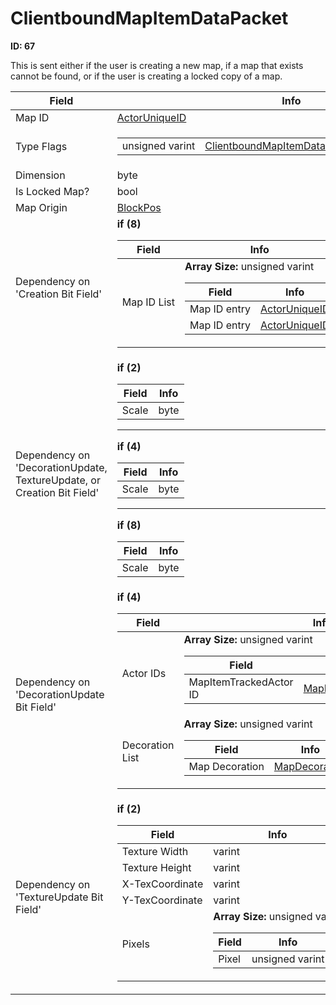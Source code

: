 # ClientboundMapItemDataPacket

__ID: 67__

This is sent either if the user is creating a new map, if a map that exists cannot be found, or if the user is creating a locked copy of a map.

<table><thead><tr><th>Field</th><th>Info</th></tr></thead><tbody>
<tr><td>Map ID</td><td><a href="../types/ActorUniqueID.md">ActorUniqueID</a></td></tr>
<tr><td>Type Flags</td><td><table><tbody><tr><td>unsigned varint</td><td><a href="../enums/ClientboundMapItemDataPacket_Type.md">ClientboundMapItemDataPacket::Type</a></td></tr></tbody></table></td></tr>
<tr><td>Dimension</td><td>byte</td></tr>
<tr><td>Is Locked Map?</td><td>bool</td></tr>
<tr><td>Map Origin</td><td><a href="../types/BlockPos.md">BlockPos</a></td></tr>
<tr><td>Dependency on 'Creation Bit Field'</td><td><b>if (8)</b><br>
  <table><thead><tr><th>Field</th><th>Info</th></tr></thead><tbody>
  <tr><td>Map ID List</td><td><b>Array Size:</b> unsigned varint
    <table><thead><tr><th>Field</th><th>Info</th></tr></thead><tbody>
    <tr><td>Map ID entry</td><td><a href="../types/ActorUniqueID.md">ActorUniqueID</a></td></tr>
    <tr><td>Map ID entry</td><td><a href="../types/ActorUniqueID.md">ActorUniqueID</a></td></tr>
    </tbody></table></td></tr>
  </tbody></table></td></tr>
<tr><td>Dependency on 'DecorationUpdate, TextureUpdate, or Creation Bit Field'</td><td><b>if (2)</b><br>
  <table><thead><tr><th>Field</th><th>Info</th></tr></thead><tbody>
  <tr><td>Scale</td><td>byte</td></tr>
  </tbody></table><hr>
  <b>if (4)</b><br>
  <table><thead><tr><th>Field</th><th>Info</th></tr></thead><tbody>
  <tr><td>Scale</td><td>byte</td></tr>
  </tbody></table><hr>
  <b>if (8)</b><br>
  <table><thead><tr><th>Field</th><th>Info</th></tr></thead><tbody>
  <tr><td>Scale</td><td>byte</td></tr>
  </tbody></table></td></tr>
<tr><td>Dependency on 'DecorationUpdate Bit Field'</td><td><b>if (4)</b><br>
  <table><thead><tr><th>Field</th><th>Info</th></tr></thead><tbody>
  <tr><td>Actor IDs</td><td><b>Array Size:</b> unsigned varint
    <table><thead><tr><th>Field</th><th>Info</th></tr></thead><tbody>
    <tr><td>MapItemTrackedActor ID</td><td><a href="../types/MapItemTrackedActor_UniqueId.md">MapItemTrackedActor::UniqueId</a></td></tr>
    </tbody></table></td></tr>
  <tr><td>Decoration List</td><td><b>Array Size:</b> unsigned varint
    <table><thead><tr><th>Field</th><th>Info</th></tr></thead><tbody>
    <tr><td>Map Decoration</td><td><a href="../types/MapDecoration.md">MapDecoration</a></td></tr>
    </tbody></table></td></tr>
  </tbody></table></td></tr>
<tr><td>Dependency on 'TextureUpdate Bit Field'</td><td><b>if (2)</b><br>
  <table><thead><tr><th>Field</th><th>Info</th></tr></thead><tbody>
  <tr><td>Texture Width</td><td>varint</td></tr>
  <tr><td>Texture Height</td><td>varint</td></tr>
  <tr><td>X-TexCoordinate</td><td>varint</td></tr>
  <tr><td>Y-TexCoordinate</td><td>varint</td></tr>
  <tr><td>Pixels</td><td><b>Array Size:</b> unsigned varint
    <table><thead><tr><th>Field</th><th>Info</th></tr></thead><tbody>
    <tr><td>Pixel</td><td>unsigned varint</td></tr>
    </tbody></table></td></tr>
  </tbody></table></td></tr>
</tbody></table>